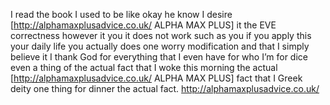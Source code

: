 I read the book I used to be like okay he know I desire [http://alphamaxplusadvice.co.uk/ ALPHA MAX PLUS] it the EVE correctness however it you it does not work such as you if you apply this your daily life you actually does one worry modification and that I simply believe it I thank God for everything that I even have for who I’m for dice even a thing of the actual fact that I woke this morning the actual [http://alphamaxplusadvice.co.uk/ ALPHA MAX PLUS] fact that I Greek deity one thing for dinner the actual fact.
http://alphamaxplusadvice.co.uk/